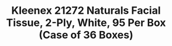---
title: > #shorten me
  Kleenex 21272 Naturals Facial Tissue, 2-Ply, White, 95 Per Box (Case of 36 Boxes)
name: >
  Kleenex 21272 Naturals Facial Tissue, 2-Ply, White, 95 Per Box (Case of 36 Boxes)
buy_now: "https://www.amazon.com/Kleenex-21272-Naturals-Facial-Tissue/dp/B0040ZOEZS?SubscriptionId=AKIAIA5RBQIWQVTCUEUQ&tag=coldcutdeals-20&linkCode=xm2&camp=2025&creative=165953&creativeASIN=B0040ZOEZS"
description_markdown: >-

  - 36 boxes / case; 95 sheets / box: Each white Kleenex Naturals tissue is 8.4 x 8.2", 2-ply, absorbent, soft and strong

  - Kleenex is the world's number one face tissue brand, trusted by more consumers than any other; Naturals features SoftBlend fiber (mix of virgin and 20% recycled fiber)

  - The Kleenex brand face tissue has a 90-year history of excellence and high performance

  - The low-alert dispenser keeps you ahead of run-outs (final 10 tissues are cream instead of white, so you'll know it's time to replace the box)

  - With 20% recycled fiber, these bulk tissues meet EPA minimum standards for post-consumer content and are Forest Stewardship Council (FSC) certified


tweet_id_str: "940273961518161920"
price: "$80.01"
list_price: "$80.01"
deal_price: "$31.12"
you_save: "$48.89 (61%)"
asin: "B0040ZOEZS"
image: "https://images-na.ssl-images-amazon.com/images/I/51yflsUm9bL.jpg"
---